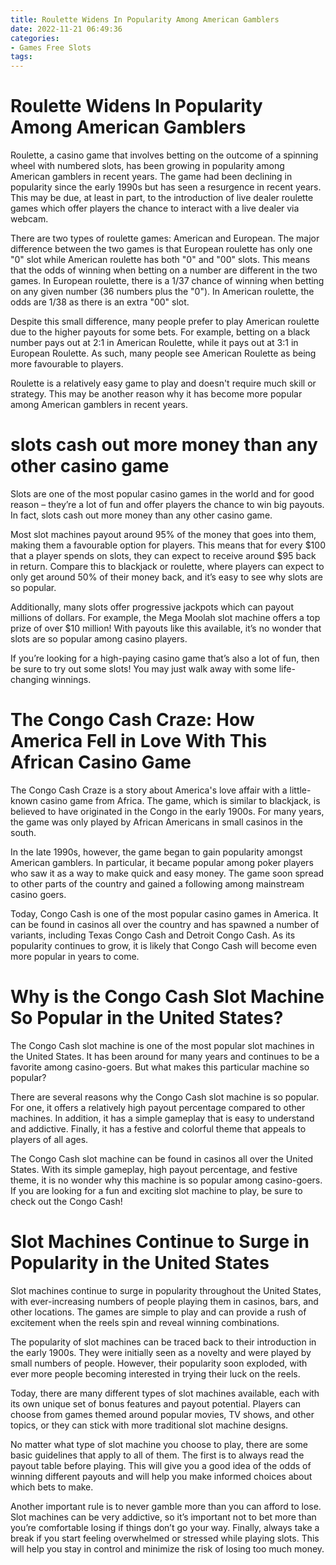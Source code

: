 ```yaml
---
title: Roulette Widens In Popularity Among American Gamblers
date: 2022-11-21 06:49:36
categories:
- Games Free Slots
tags:
---
```



#  Roulette Widens In Popularity Among American Gamblers

Roulette, a casino game that involves betting on the outcome of a spinning wheel with numbered slots, has been growing in popularity among American gamblers in recent years. The game had been declining in popularity since the early 1990s but has seen a resurgence in recent years. This may be due, at least in part, to the introduction of live dealer roulette games which offer players the chance to interact with a live dealer via webcam.

There are two types of roulette games: American and European. The major difference between the two games is that European roulette has only one "0" slot while American roulette has both "0" and "00" slots. This means that the odds of winning when betting on a number are different in the two games. In European roulette, there is a 1/37 chance of winning when betting on any given number (36 numbers plus the "0"). In American roulette, the odds are 1/38 as there is an extra "00" slot.

Despite this small difference, many people prefer to play American roulette due to the higher payouts for some bets. For example, betting on a black number pays out at 2:1 in American Roulette, while it pays out at 3:1 in European Roulette. As such, many people see American Roulette as being more favourable to players.

Roulette is a relatively easy game to play and doesn't require much skill or strategy. This may be another reason why it has become more popular among American gamblers in recent years.

#  slots cash out more money than any other casino game

Slots are one of the most popular casino games in the world and for good reason – they’re a lot of fun and offer players the chance to win big payouts. In fact, slots cash out more money than any other casino game.

Most slot machines payout around 95% of the money that goes into them, making them a favourable option for players. This means that for every $100 that a player spends on slots, they can expect to receive around $95 back in return. Compare this to blackjack or roulette, where players can expect to only get around 50% of their money back, and it’s easy to see why slots are so popular.

Additionally, many slots offer progressive jackpots which can payout millions of dollars. For example, the Mega Moolah slot machine offers a top prize of over $10 million! With payouts like this available, it’s no wonder that slots are so popular among casino players.

If you’re looking for a high-paying casino game that’s also a lot of fun, then be sure to try out some slots! You may just walk away with some life-changing winnings.

#  The Congo Cash Craze: How America Fell in Love With This African Casino Game

The Congo Cash Craze is a story about America's love affair with a little-known casino game from Africa. The game, which is similar to blackjack, is believed to have originated in the Congo in the early 1900s. For many years, the game was only played by African Americans in small casinos in the south.

In the late 1990s, however, the game began to gain popularity amongst American gamblers. In particular, it became popular among poker players who saw it as a way to make quick and easy money. The game soon spread to other parts of the country and gained a following among mainstream casino goers.

Today, Congo Cash is one of the most popular casino games in America. It can be found in casinos all over the country and has spawned a number of variants, including Texas Congo Cash and Detroit Congo Cash. As its popularity continues to grow, it is likely that Congo Cash will become even more popular in years to come.

#  Why is the Congo Cash Slot Machine So Popular in the United States?

The Congo Cash slot machine is one of the most popular slot machines in the United States. It has been around for many years and continues to be a favorite among casino-goers. But what makes this particular machine so popular?

There are several reasons why the Congo Cash slot machine is so popular. For one, it offers a relatively high payout percentage compared to other machines. In addition, it has a simple gameplay that is easy to understand and addictive. Finally, it has a festive and colorful theme that appeals to players of all ages.

The Congo Cash slot machine can be found in casinos all over the United States. With its simple gameplay, high payout percentage, and festive theme, it is no wonder why this machine is so popular among casino-goers. If you are looking for a fun and exciting slot machine to play, be sure to check out the Congo Cash!

#  Slot Machines Continue to Surge in Popularity in the United States

Slot machines continue to surge in popularity throughout the United States, with ever-increasing numbers of people playing them in casinos, bars, and other locations. The games are simple to play and can provide a rush of excitement when the reels spin and reveal winning combinations.

The popularity of slot machines can be traced back to their introduction in the early 1900s. They were initially seen as a novelty and were played by small numbers of people. However, their popularity soon exploded, with ever more people becoming interested in trying their luck on the reels.

Today, there are many different types of slot machines available, each with its own unique set of bonus features and payout potential. Players can choose from games themed around popular movies, TV shows, and other topics, or they can stick with more traditional slot machine designs.

No matter what type of slot machine you choose to play, there are some basic guidelines that apply to all of them. The first is to always read the payout table before playing. This will give you a good idea of the odds of winning different payouts and will help you make informed choices about which bets to make.

Another important rule is to never gamble more than you can afford to lose. Slot machines can be very addictive, so it’s important not to bet more than you’re comfortable losing if things don’t go your way. Finally, always take a break if you start feeling overwhelmed or stressed while playing slots. This will help you stay in control and minimize the risk of losing too much money.